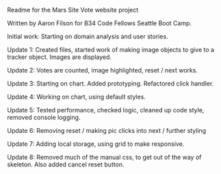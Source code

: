 Readme for the Mars Site Vote website project


Written by Aaron Filson for B34 Code Fellows Seattle Boot Camp.


Initial work: Starting on domain analysis and user stories.

Update 1: Created files, started work of making image objects to give to a tracker
object. Images are displayed.

Update 2: Votes are counted, image highlighted, reset / next works.

Update 3: Starting on chart. Added prototyping. Refactored click handler.

Update 4: Working on chart, using default styles.

Update 5: Tested performance, checked logic, cleaned up code style, removed console
logging.

Update 6: Removing reset / making pic clicks into next / further styling

Update 7: Adding local storage, using grid to make responsive.

Update 8: Removed much of the manual css, to get out of the way of skeleton.
  Also added cancel reset button.

